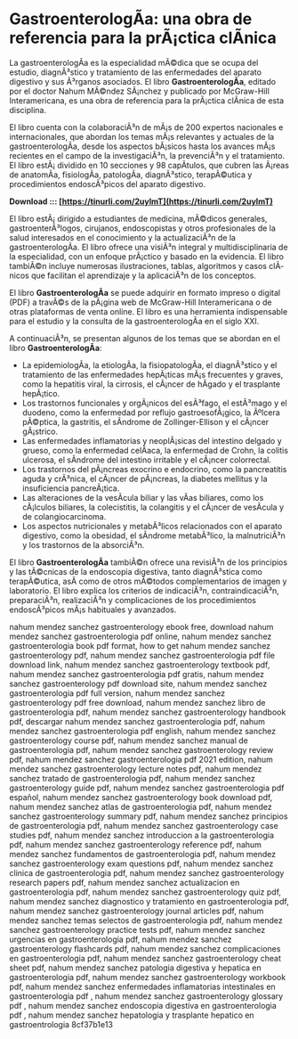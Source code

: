 # GastroenterologÃ­a: una obra de referencia para la prÃ¡ctica clÃ­nica
 
La gastroenterologÃ­a es la especialidad mÃ©dica que se ocupa del estudio, diagnÃ³stico y tratamiento de las enfermedades del aparato digestivo y sus Ã³rganos asociados. El libro **GastroenterologÃ­a**, editado por el doctor Nahum MÃ©ndez SÃ¡nchez y publicado por McGraw-Hill Interamericana, es una obra de referencia para la prÃ¡ctica clÃ­nica de esta disciplina.
 
El libro cuenta con la colaboraciÃ³n de mÃ¡s de 200 expertos nacionales e internacionales, que abordan los temas mÃ¡s relevantes y actuales de la gastroenterologÃ­a, desde los aspectos bÃ¡sicos hasta los avances mÃ¡s recientes en el campo de la investigaciÃ³n, la prevenciÃ³n y el tratamiento. El libro estÃ¡ dividido en 10 secciones y 98 capÃ­tulos, que cubren las Ã¡reas de anatomÃ­a, fisiologÃ­a, patologÃ­a, diagnÃ³stico, terapÃ©utica y procedimientos endoscÃ³picos del aparato digestivo.
 
**Download ::: [https://tinurli.com/2uyImT](https://tinurli.com/2uyImT)**


 
El libro estÃ¡ dirigido a estudiantes de medicina, mÃ©dicos generales, gastroenterÃ³logos, cirujanos, endoscopistas y otros profesionales de la salud interesados en el conocimiento y la actualizaciÃ³n de la gastroenterologÃ­a. El libro ofrece una visiÃ³n integral y multidisciplinaria de la especialidad, con un enfoque prÃ¡ctico y basado en la evidencia. El libro tambiÃ©n incluye numerosas ilustraciones, tablas, algoritmos y casos clÃ­nicos que facilitan el aprendizaje y la aplicaciÃ³n de los conceptos.
 
El libro **GastroenterologÃ­a** se puede adquirir en formato impreso o digital (PDF) a travÃ©s de la pÃ¡gina web de McGraw-Hill Interamericana o de otras plataformas de venta online. El libro es una herramienta indispensable para el estudio y la consulta de la gastroenterologÃ­a en el siglo XXI.

A continuaciÃ³n, se presentan algunos de los temas que se abordan en el libro **GastroenterologÃ­a**:
 
- La epidemiologÃ­a, la etiologÃ­a, la fisiopatologÃ­a, el diagnÃ³stico y el tratamiento de las enfermedades hepÃ¡ticas mÃ¡s frecuentes y graves, como la hepatitis viral, la cirrosis, el cÃ¡ncer de hÃ­gado y el trasplante hepÃ¡tico.
- Los trastornos funcionales y orgÃ¡nicos del esÃ³fago, el estÃ³mago y el duodeno, como la enfermedad por reflujo gastroesofÃ¡gico, la Ãºlcera pÃ©ptica, la gastritis, el sÃ­ndrome de Zollinger-Ellison y el cÃ¡ncer gÃ¡strico.
- Las enfermedades inflamatorias y neoplÃ¡sicas del intestino delgado y grueso, como la enfermedad celÃ­aca, la enfermedad de Crohn, la colitis ulcerosa, el sÃ­ndrome del intestino irritable y el cÃ¡ncer colorrectal.
- Los trastornos del pÃ¡ncreas exocrino e endocrino, como la pancreatitis aguda y crÃ³nica, el cÃ¡ncer de pÃ¡ncreas, la diabetes mellitus y la insuficiencia pancreÃ¡tica.
- Las alteraciones de la vesÃ­cula biliar y las vÃ­as biliares, como los cÃ¡lculos biliares, la colecistitis, la colangitis y el cÃ¡ncer de vesÃ­cula y de colangiocarcinoma.
- Los aspectos nutricionales y metabÃ³licos relacionados con el aparato digestivo, como la obesidad, el sÃ­ndrome metabÃ³lico, la malnutriciÃ³n y los trastornos de la absorciÃ³n.

El libro **GastroenterologÃ­a** tambiÃ©n ofrece una revisiÃ³n de los principios y las tÃ©cnicas de la endoscopia digestiva, tanto diagnÃ³stica como terapÃ©utica, asÃ­ como de otros mÃ©todos complementarios de imagen y laboratorio. El libro explica los criterios de indicaciÃ³n, contraindicaciÃ³n, preparaciÃ³n, realizaciÃ³n y complicaciones de los procedimientos endoscÃ³picos mÃ¡s habituales y avanzados.
 
nahum mendez sanchez gastroenterology ebook free,  download nahum mendez sanchez gastroenterologia pdf online,  nahum mendez sanchez gastroenterologia book pdf format,  how to get nahum mendez sanchez gastroenterology pdf,  nahum mendez sanchez gastroenterologia pdf file download link,  nahum mendez sanchez gastroenterology textbook pdf,  nahum mendez sanchez gastroenterologia pdf gratis,  nahum mendez sanchez gastroenterology pdf download site,  nahum mendez sanchez gastroenterologia pdf full version,  nahum mendez sanchez gastroenterology pdf free download,  nahum mendez sanchez libro de gastroenterologia pdf,  nahum mendez sanchez gastroenterology handbook pdf,  descargar nahum mendez sanchez gastroenterologia pdf,  nahum mendez sanchez gastroenterologia pdf english,  nahum mendez sanchez gastroenterology course pdf,  nahum mendez sanchez manual de gastroenterologia pdf,  nahum mendez sanchez gastroenterology review pdf,  nahum mendez sanchez gastroenterologia pdf 2021 edition,  nahum mendez sanchez gastroenterology lecture notes pdf,  nahum mendez sanchez tratado de gastroenterologia pdf,  nahum mendez sanchez gastroenterology guide pdf,  nahum mendez sanchez gastroenterologia pdf español,  nahum mendez sanchez gastroenterology book download pdf,  nahum mendez sanchez atlas de gastroenterologia pdf,  nahum mendez sanchez gastroenterology summary pdf,  nahum mendez sanchez principios de gastroenterologia pdf,  nahum mendez sanchez gastroenterology case studies pdf,  nahum mendez sanchez introduccion a la gastroenterologia pdf,  nahum mendez sanchez gastroenterology reference pdf,  nahum mendez sanchez fundamentos de gastroenterologia pdf,  nahum mendez sanchez gastroenterology exam questions pdf,  nahum mendez sanchez clinica de gastroenterologia pdf,  nahum mendez sanchez gastroenterology research papers pdf,  nahum mendez sanchez actualizacion en gastroenterologia pdf,  nahum mendez sanchez gastroenterology quiz pdf,  nahum mendez sanchez diagnostico y tratamiento en gastroenterologia pdf,  nahum mendez sanchez gastroenterology journal articles pdf,  nahum mendez sanchez temas selectos de gastroenterologia pdf,  nahum mendez sanchez gastroenterology practice tests pdf,  nahum mendez sanchez urgencias en gastroenterologia pdf,  nahum mendez sanchez gastroenterology flashcards pdf,  nahum mendez sanchez complicaciones en gastroenterologia pdf,  nahum mendez sanchez gastroenterology cheat sheet pdf,  nahum mendez sanchez patologia digestiva y hepatica en gastroenterologia pdf,  nahum mendez sanchez gastroenterology workbook pdf,  nahum mendez sanchez enfermedades inflamatorias intestinales en gastroenterologia pdf ,  nahum mendez sanchez gastroenterology glossary pdf ,  nahum mendez sanchez endoscopia digestiva en gastroenterologia pdf ,  nahum mendez sanchez hepatologia y trasplante hepatico en gastroentrologia
 8cf37b1e13
 
